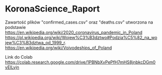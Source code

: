 # KoronaScience_Raport

Zawartość plików "confirmed_cases.csv" oraz "deaths.csv" utworzona na podstawie https://en.wikipedia.org/wiki/2020_coronavirus_pandemic_in_Poland
https://pl.wikipedia.org/wiki/Wojew%C3%B3dztwo#Podzia%C5%82_na_wojew%C3%B3dztwa_od_1999_r.  
https://en.wikipedia.org/wiki/Voivodeships_of_Poland  

Link do Colab
https://colab.research.google.com/drive/1PBNbXvPePfH7mHS8jnbkcDGm0vEILvjn
